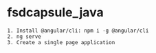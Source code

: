 # fsdcapsule_java

    1. Install @angular/cli: npm i -g @angular/cli
    2. ng serve
    3. Create a single page application
